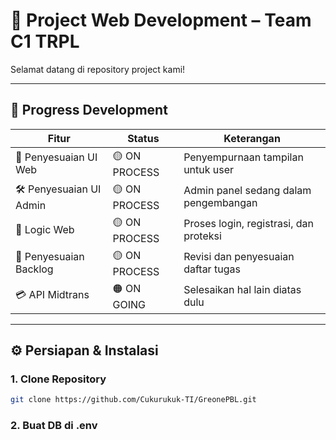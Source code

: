 # 🚀 Project Web Development – Team C1 TRPL

Selamat datang di repository project kami!

---

## 🔧 Progress Development

| Fitur                   | Status        | Keterangan                             |
| ----------------------- | ------------- | -------------------------------------- |
| 🎨 Penyesuaian UI Web   | 🟡 ON PROCESS | Penyempurnaan tampilan untuk user      |
| 🛠️ Penyesuaian UI Admin | 🟡 ON PROCESS | Admin panel sedang dalam pengembangan  |
| 🧠 Logic Web            | 🟡 ON PROCESS | Proses login, registrasi, dan proteksi |
| 📝 Penyesuaian Backlog  | 🟡 ON PROCESS | Revisi dan penyesuaian daftar tugas    |
| 💳 API Midtrans         | 🟠 ON GOING   | Selesaikan hal lain diatas dulu        |

---

## ⚙️ Persiapan & Instalasi

### 1. Clone Repository

```bash
git clone https://github.com/Cukurukuk-TI/GreonePBL.git
```

### 2. Buat DB di .env
